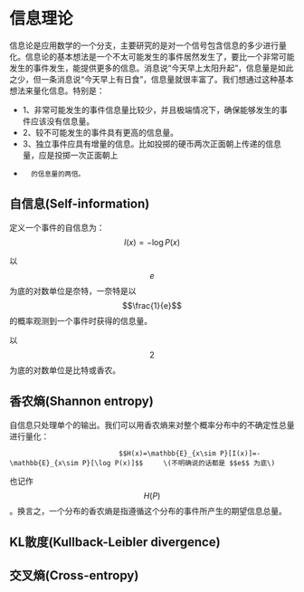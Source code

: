 # 信息理论

信息论是应用数学的一个分支，主要研究的是对一个信号包含信息的多少进行量化。信息论的基本想法是一个不太可能发生的事件居然发生了，要比一个非常可能发生的事件发生，能提供更多的信息。消息说“今天早上太阳升起”，信息量是如此之少，但一条消息说“今天早上有日食”，信息量就很丰富了。我们想通过这种基本想法来量化信息。特别是：

* 1、非常可能发生的事件信息量比较少，并且极端情况下，确保能够发生的事件应该没有信息量。
* 2、较不可能发生的事件具有更高的信息量。
* 3、独立事件应具有增量的信息。比如投掷的硬币两次正面朝上传递的信息量，应是投掷一次正面朝上
*       的信息量的两倍。

## 自信息\(Self-information\)

定义一个事件的自信息为： $$I(x)=-\log P(x)$$ 

以 $$e$$ 为底的对数单位是奈特，一奈特是以 $$\frac{1}{e}$$ 的概率观测到一个事件时获得的信息量。

以 $$2$$ 为底的对数单位是比特或香农。

## 香农熵\(Shannon entropy\)

自信息只处理单个的输出。我们可以用香农熵来对整个概率分布中的不确定性总量进行量化：

                               $$H(x)=\mathbb{E}_{x\sim P}[I(x)]=-\mathbb{E}_{x\sim P}[\log P(x)]$$     \(不明确说的话都是 $$e$$ 为底\)

也记作 $$H(P)$$ 。换言之，一个分布的香农熵是指遵循这个分布的事件所产生的期望信息总量。



## KL散度\(Kullback-Leibler divergence\)

## 交叉熵\(Cross-entropy\)





